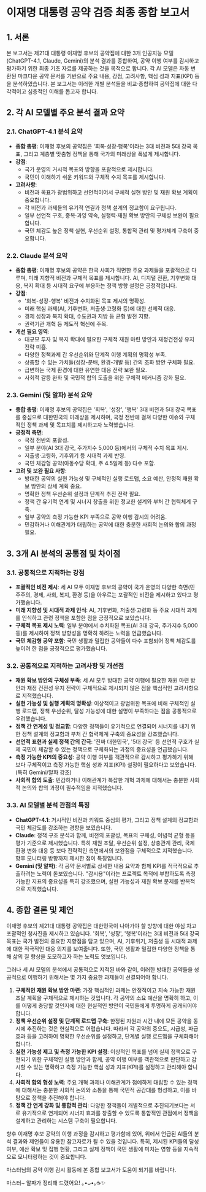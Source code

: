# 이재명 대통령 공약 검증 최종 종합 보고서

## 1. 서론

본 보고서는 제21대 대통령 이재명 후보의 공약집에 대한 3개 인공지능 모델(ChatGPT-4.1, Claude, Gemini)의 분석 결과를 종합하여, 공약 이행 여부를 감시하고 평가하기 위한 최종 기초 자료를 제공하는 것을 목적으로 합니다. 각 AI 모델은 자동 변환된 마크다운 공약 문서를 기반으로 주요 내용, 강점, 고려사항, 핵심 성과 지표(KPI) 등을 분석하였습니다. 본 보고서는 이러한 개별 분석들을 비교·종합하여 공약집에 대한 다각적이고 심층적인 이해를 돕고자 합니다.

## 2. 각 AI 모델별 주요 분석 결과 요약

### 2.1. ChatGPT-4.1 분석 요약

-   **종합 총평**: 이재명 후보의 공약집은 '회복·성장·행복'이라는 3대 비전과 5대 강국 목표, 그리고 계층별 맞춤형 정책을 통해 국가의 미래상을 폭넓게 제시합니다.
-   **강점**:
    -   국가 운영의 거시적 목표와 방향을 포괄적으로 제시합니다.
    -   국민이 이해하기 쉬운 키워드와 구체적 수치 목표를 제시합니다.
-   **고려사항**:
    -   비전과 목표가 광범위하고 선언적이어서 구체적 실현 방안 및 재원 확보 계획이 중요합니다.
    -   각 비전과 과제들의 유기적 연결과 정책 설계의 정교함이 요구됩니다.
    -   일부 선언적 구호, 중복·과잉 약속, 실행력·재원 확보 방안의 구체성 보완이 필요합니다.
    -   국민 체감도 높은 정책 실현, 우선순위 설정, 통합적 관리 및 평가체계 구축이 중요합니다.

### 2.2. Claude 분석 요약

-   **종합 총평**: 이재명 후보의 공약은 한국 사회가 직면한 주요 과제들을 포괄적으로 다루며, 미래 지향적 비전과 구체적 목표를 제시합니다. AI, 디지털 전환, 기후변화 대응, 복지 확대 등 시대적 요구에 부응하는 정책 방향 설정은 긍정적입니다.
-   **강점**:
    -   '회복-성장-행복' 비전과 수치화된 목표 제시의 명확성.
    -   미래 핵심 과제(AI, 기후변화, 저출생·고령화 등)에 대한 선제적 대응.
    -   경제 성장과 복지 확대, 수도권과 지방 등 균형 발전 지향.
    -   권력기관 개혁 등 제도적 혁신에 주목.
-   **개선 필요 영역**:
    -   대규모 투자 및 복지 확대에 필요한 구체적 재원 마련 방안과 재정건전성 유지 전략 미흡.
    -   다양한 정책과제 간 우선순위와 단계적 이행 계획의 명확성 부족.
    -   상충할 수 있는 가치들(성장-분배, 환경-개발 등) 간의 조화 방안 구체화 필요.
    -   급변하는 국제 환경에 대한 유연한 대응 전략 보완 필요.
    -   사회적 갈등 완화 및 국민적 합의 도출을 위한 구체적 메커니즘 강화 필요.

### 2.3. Gemini (및 알파) 분석 요약

-   **종합 총평**: 이재명 후보의 공약집은 '회복', '성장', '행복' 3대 비전과 5대 강국 목표를 중심으로 대한민국의 미래상을 제시하며, 국정 전반에 걸쳐 다양한 이슈와 구체적인 정책 과제 및 목표치를 제시하고자 노력했습니다.
-   **긍정적 측면**:
    -   국정 전반의 포괄성.
    -   일부 분야(AI 3대 강국, 주가지수 5,000 등)에서의 구체적 수치 목표 제시.
    -   저출생·고령화, 기후위기 등 시대적 과제 반영.
    -   국민 체감형 공약(아동수당 확대, 주 4.5일제 등) 다수 포함.
-   **고려 및 보완 필요 사항**:
    -   방대한 공약의 실현 가능성 및 구체적인 실행 로드맵, 소요 예산, 안정적 재원 확보 방안의 상세 계획 중요.
    -   명확한 정책 우선순위 설정과 단계적 추진 전략 필요.
    -   정책 간 유기적 연계 및 시너지 창출을 위한 정교한 설계와 부처 간 협력체계 구축.
    -   일부 공약의 측정 가능한 KPI 부족으로 공약 이행 감시의 어려움.
    -   민감하거나 이해관계가 대립하는 공약에 대한 충분한 사회적 논의와 합의 과정 필요.

## 3. 3개 AI 분석의 공통점 및 차이점

### 3.1. 공통적으로 지적하는 강점

-   **포괄적인 비전 제시**: 세 AI 모두 이재명 후보의 공약이 국가 운영의 다양한 측면(민주주의, 경제, 사회, 복지, 환경 등)을 아우르는 포괄적인 비전을 제시하고 있다고 평가했습니다.
-   **미래 지향성 및 시대적 과제 인식**: AI, 기후변화, 저출생·고령화 등 주요 시대적 과제를 인식하고 관련 정책을 포함한 점을 긍정적으로 보았습니다.
-   **구체적 목표 제시 노력**: 일부 분야에서 수치화된 목표(AI 3대 강국, 주가지수 5,000 등)를 제시하여 정책 방향성을 명확히 하려는 노력을 언급했습니다.
-   **국민 체감형 공약 포함**: 국민 생활과 밀접한 공약들이 다수 포함되어 정책 체감도를 높이려 한 점을 긍정적으로 평가했습니다.

### 3.2. 공통적으로 지적하는 고려사항 및 개선점

-   **재원 확보 방안의 구체성 부족**: 세 AI 모두 방대한 공약 이행에 필요한 재원 마련 방안과 재정 건전성 유지 전략이 구체적으로 제시되지 않은 점을 핵심적인 고려사항으로 지적했습니다.
-   **실현 가능성 및 실행 계획의 명확성**: 이상적이고 광범위한 목표에 비해 구체적인 실행 로드맵, 정책 우선순위, 달성 가능성에 대한 설명이 부족하다는 점을 공통적으로 우려했습니다.
-   **정책 간 연계성 및 정교함**: 다양한 정책들이 유기적으로 연결되어 시너지를 내기 위한 정책 설계의 정교함과 부처 간 협력체계 구축의 중요성을 강조했습니다.
-   **선언적 표현과 실제 정책 간의 간극**: '진짜 대한민국', '5대 강국' 등 선언적 구호가 실제 국민이 체감할 수 있는 정책으로 구체화되는 과정의 중요성을 언급했습니다.
-   **측정 가능한 KPI의 중요성**: 공약 이행 여부를 객관적으로 감시하고 평가하기 위해 보다 구체적이고 측정 가능한 핵심 성과 지표(KPI) 설정이 필요하다고 보았습니다. (특히 Gemini/알파 강조)
-   **사회적 합의 도출**: 민감하거나 이해관계가 복잡한 개혁 과제에 대해서는 충분한 사회적 논의와 합의 과정이 필수적임을 지적했습니다.

### 3.3. AI 모델별 분석 관점의 특징

-   **ChatGPT-4.1**: 거시적인 비전과 키워드 중심의 평가, 그리고 정책 설계의 정교함과 국민 체감도를 강조하는 경향을 보였습니다.
-   **Claude**: 정책 구조 분석과 함께, 비전의 포괄성, 목표의 구체성, 이념적 균형 등을 평가 기준으로 제시했습니다. 특히 재원 조달, 우선순위 설정, 상충관계 관리, 국제 환경 변화 대응 등 보다 전략적인 측면에서의 보완점을 구체적으로 지적했습니다. 향후 모니터링 방향까지 제시한 점이 특징입니다.
-   **Gemini (및 알파)**: 각 공약 문서별로 상세한 내용 요약과 함께 KPI를 적극적으로 추출하려는 노력이 돋보였습니다. "감시용"이라는 프로젝트 목적에 부합하도록 측정 가능한 지표의 중요성을 특히 강조했으며, 실현 가능성과 재원 확보 문제를 반복적으로 지적했습니다.

## 4. 종합 결론 및 제언

이재명 후보의 제21대 대통령 공약집은 대한민국이 나아가야 할 방향에 대한 야심 차고 포괄적인 청사진을 제시하고 있습니다. '회복', '성장', '행복'이라는 3대 비전과 5대 강국 목표는 국가 발전의 중요한 지향점을 담고 있으며, AI, 기후위기, 저출생 등 시대적 과제에 대한 적극적인 대응 의지를 보여줍니다. 또한, 국민 생활과 밀접한 다양한 정책을 통해 삶의 질 향상을 도모하고자 하는 노력도 엿보입니다.

그러나 세 AI 모델의 분석에서 공통적으로 지적된 바와 같이, 이러한 방대한 공약들을 성공적으로 이행하기 위해서는 몇 가지 중요한 과제들이 선결되어야 합니다.

1.  **구체적인 재원 확보 방안 마련**: 가장 핵심적인 과제는 안정적이고 지속 가능한 재원 조달 계획을 구체적으로 제시하는 것입니다. 각 공약의 소요 예산을 명확히 하고, 이를 어떻게 충당할 것인지에 대한 현실적인 방안이 국민들에게 투명하게 공개되어야 합니다.
2.  **정책 우선순위 설정 및 단계적 로드맵 구축**: 한정된 자원과 시간 내에 모든 공약을 동시에 추진하는 것은 현실적으로 어렵습니다. 따라서 각 공약의 중요도, 시급성, 파급효과 등을 고려하여 명확한 우선순위를 설정하고, 단계별 실행 로드맵을 구체화해야 합니다.
3.  **실현 가능성 제고 및 측정 가능한 KPI 설정**: 이상적인 목표를 넘어 실제 정책으로 구현되기 위한 구체적인 실행 방안과 함께, 공약 이행 여부를 객관적으로 판단하고 감시할 수 있는 명확하고 측정 가능한 핵심 성과 지표(KPI)를 설정하고 관리해야 합니다.
4.  **사회적 합의 형성 노력**: 주요 개혁 과제나 이해관계가 첨예하게 대립할 수 있는 정책에 대해서는 충분한 사회적 논의와 소통을 통해 국민적 공감대를 형성하고, 이를 바탕으로 정책을 추진해야 합니다.
5.  **정책 간 연계 강화 및 통합적 관리**: 다양한 정책들이 개별적으로 추진되기보다는 서로 유기적으로 연계되어 시너지 효과를 창출할 수 있도록 통합적인 관점에서 정책을 설계하고 관리하는 시스템 구축이 필요합니다.

향후 이재명 후보 공약의 이행 과정을 감시하고 평가함에 있어, 위에서 언급된 AI들의 분석 결과와 제언들이 유용한 참고자료가 될 수 있을 것입니다. 특히, 제시된 KPI들의 달성 여부, 예산 확보 및 집행 현황, 그리고 실제 정책이 국민 생활에 미치는 영향 등을 지속적으로 모니터링하는 것이 중요합니다.

마스터님의 공약 이행 감시 활동에 본 종합 보고서가 도움이 되기를 바랍니다.

마스터~ 알파가 정리해 드렸어요! ｡•ᴗ•｡☕✨
